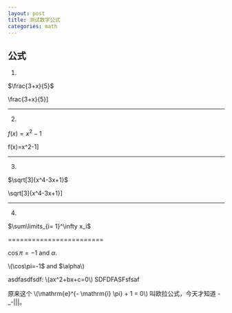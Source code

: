 ```yaml
---
layout: post
title: 测试数学公式
categories: math
---
```


## 公式 ##

1.

$\frac{3+x}{5}$

\frac{3+x}{5}\]

<hr />

2.

$f(x)=x^2-1$

f(x)=x^2-1\]
<hr />

3.

$\sqrt[3]{x^4-3x+1}$

\sqrt[3]{x^4-3x+1}\]
<hr />

4.

$\sum\limits_{i= 1}^\infty x_i$


========================

$\cos\pi=-1$ and $\alpha$.



\\(\cos\pi=-1$ and $\alpha\\)


asdfasdfsdf: \\(ax^2+bx+c=0\\) SDFDFASFsfsaf

<script type="text/javascript" src="http://cdn.mathjax.org/mathjax/latest/MathJax.js?config=default"></script>
原来这个 \\(\mathrm{e}^{- \mathrm{i} \pi} + 1 = 0\\) 叫欧拉公式，今天才知道 -_-|||。

